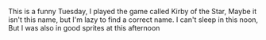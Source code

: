 This is a funny Tuesday, I played the game called Kirby of the Star, Maybe it isn't this name, but I'm lazy to find a correct name. I can't sleep in this noon, But I was also in good sprites at this afternoon
